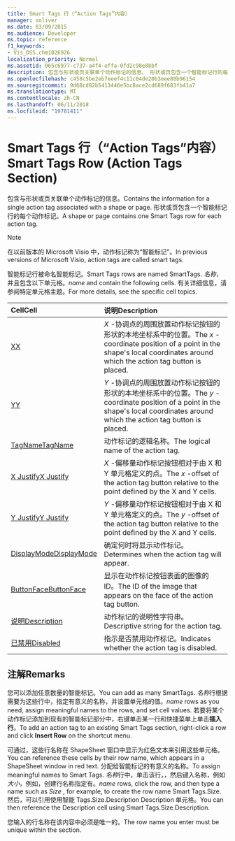 ```yaml
---
title: Smart Tags 行（“Action Tags”内容）
manager: soliver
ms.date: 03/09/2015
ms.audience: Developer
ms.topic: reference
f1_keywords:
- Vis_DSS.chm1026926
localization_priority: Normal
ms.assetid: 065c6977-c737-a4f4-effa-0fd2c98e8bbf
description: 包含与形状或页关联单个动作标记的信息。 形状或页包含一个智能标记行的每个动作标记。
ms.openlocfilehash: c458c5be2eb7eeef4c11c04de20b3eee80b96154
ms.sourcegitcommit: 9d60cd82b5413446e5bc8ace2cd689f683fb41a7
ms.translationtype: MT
ms.contentlocale: zh-CN
ms.lasthandoff: 06/11/2018
ms.locfileid: "19781411"
---
```

# <a name="smart-tags-row-action-tags-section"></a><span data-ttu-id="9eee3-104">Smart Tags 行（“Action Tags”内容）</span><span class="sxs-lookup"><span data-stu-id="9eee3-104">Smart Tags Row (Action Tags Section)</span></span>

<span data-ttu-id="9eee3-105">包含与形状或页关联单个动作标记的信息。</span><span class="sxs-lookup"><span data-stu-id="9eee3-105">Contains the information for a single action tag associated with a shape or page.</span></span> <span data-ttu-id="9eee3-106">形状或页包含一个智能标记行的每个动作标记。</span><span class="sxs-lookup"><span data-stu-id="9eee3-106">A shape or page contains one Smart Tags row for each action tag.</span></span>
  
> [!NOTE]
> <span data-ttu-id="9eee3-107">在以前版本的 Microsoft Visio 中，动作标记称为“智能标记”。</span><span class="sxs-lookup"><span data-stu-id="9eee3-107">In previous versions of Microsoft Visio, action tags are called smart tags.</span></span> 
  
<span data-ttu-id="9eee3-108">智能标记行被命名智能标记。</span><span class="sxs-lookup"><span data-stu-id="9eee3-108">Smart Tags rows are named SmartTags.</span></span> <span data-ttu-id="9eee3-109">*名称*，并且包含以下单元格。</span><span class="sxs-lookup"><span data-stu-id="9eee3-109">*name*  and contain the following cells.</span></span> <span data-ttu-id="9eee3-110">有关详细信息，请参阅特定单元格主题。</span><span class="sxs-lookup"><span data-stu-id="9eee3-110">For more details, see the specific cell topics.</span></span> 
  
|<span data-ttu-id="9eee3-111">**Cell**</span><span class="sxs-lookup"><span data-stu-id="9eee3-111">**Cell**</span></span>|<span data-ttu-id="9eee3-112">**说明**</span><span class="sxs-lookup"><span data-stu-id="9eee3-112">**Description**</span></span>|
|:-----|:-----|
|[<span data-ttu-id="9eee3-113">X</span><span class="sxs-lookup"><span data-stu-id="9eee3-113">X</span></span>](x-cell-action-tags-section.md) <br/> |<span data-ttu-id="9eee3-114">*X* -协调点的周围放置动作标记按钮的形状的本地坐标系中的位置。</span><span class="sxs-lookup"><span data-stu-id="9eee3-114">The  *x*  -coordinate position of a point in the shape's local coordinates around which the action tag button is placed.</span></span>  <br/> |
|[<span data-ttu-id="9eee3-115">Y</span><span class="sxs-lookup"><span data-stu-id="9eee3-115">Y</span></span>](y-cell-action-tags-section.md) <br/> |<span data-ttu-id="9eee3-116">*Y* -协调点的周围放置动作标记按钮的形状的本地坐标系中的位置。</span><span class="sxs-lookup"><span data-stu-id="9eee3-116">The  *y*  -coordinate position of a point in the shape's local coordinates around which the action tag button is placed.</span></span>  <br/> |
|[<span data-ttu-id="9eee3-117">TagName</span><span class="sxs-lookup"><span data-stu-id="9eee3-117">TagName</span></span>](tagname-cell-action-tags-section.md) <br/> |<span data-ttu-id="9eee3-118">动作标记的逻辑名称。</span><span class="sxs-lookup"><span data-stu-id="9eee3-118">The logical name of the action tag.</span></span>  <br/> |
|[<span data-ttu-id="9eee3-119">X Justify</span><span class="sxs-lookup"><span data-stu-id="9eee3-119">X Justify</span></span>](x-justify-cell-action-tags-section.md) <br/> |<span data-ttu-id="9eee3-120">*X* -偏移量动作标记按钮相对于由 X 和 Y 单元格定义的点。</span><span class="sxs-lookup"><span data-stu-id="9eee3-120">The  *x*  -offset of the action tag button relative to the point defined by the X and Y cells.</span></span>  <br/> |
|[<span data-ttu-id="9eee3-121">Y Justify</span><span class="sxs-lookup"><span data-stu-id="9eee3-121">Y Justify</span></span>](y-justify-cell-action-tags-section.md) <br/> |<span data-ttu-id="9eee3-122">*Y* -偏移量动作标记按钮相对于由 X 和 Y 单元格定义的点。</span><span class="sxs-lookup"><span data-stu-id="9eee3-122">The  *y*  -offset of the action tag button relative to the point defined by the X and Y cells.</span></span>  <br/> |
|[<span data-ttu-id="9eee3-123">DisplayMode</span><span class="sxs-lookup"><span data-stu-id="9eee3-123">DisplayMode</span></span>](displaymode-cell-action-tags-section.md) <br/> |<span data-ttu-id="9eee3-124">确定何时将显示动作标记。</span><span class="sxs-lookup"><span data-stu-id="9eee3-124">Determines when the action tag will appear.</span></span>  <br/> |
|[<span data-ttu-id="9eee3-125">ButtonFace</span><span class="sxs-lookup"><span data-stu-id="9eee3-125">ButtonFace</span></span>](buttonface-cell-action-tags-section.md) <br/> |<span data-ttu-id="9eee3-126">显示在动作标记按钮表面的图像的 ID。</span><span class="sxs-lookup"><span data-stu-id="9eee3-126">The ID of the image that appears on the face of the action tag button.</span></span>  <br/> |
|[<span data-ttu-id="9eee3-127">说明</span><span class="sxs-lookup"><span data-stu-id="9eee3-127">Description</span></span>](description-cell-action-tags-section.md) <br/> |<span data-ttu-id="9eee3-128">动作标记的说明性字符串。</span><span class="sxs-lookup"><span data-stu-id="9eee3-128">Descriptive string for the action tag.</span></span>  <br/> |
|[<span data-ttu-id="9eee3-129">已禁用</span><span class="sxs-lookup"><span data-stu-id="9eee3-129">Disabled</span></span>](disabled-cell-action-tags-section.md) <br/> |<span data-ttu-id="9eee3-130">指示是否禁用动作标记。</span><span class="sxs-lookup"><span data-stu-id="9eee3-130">Indicates whether the action tag is disabled.</span></span>  <br/> |
   
## <a name="remarks"></a><span data-ttu-id="9eee3-131">注解</span><span class="sxs-lookup"><span data-stu-id="9eee3-131">Remarks</span></span>

 <span data-ttu-id="9eee3-132">您可以添加任意数量的智能标记。</span><span class="sxs-lookup"><span data-stu-id="9eee3-132">You can add as many SmartTags.</span></span>  <span data-ttu-id="9eee3-133">*名称*行根据需要为这些行中，指定有意义的名称，并设置单元格的值。</span><span class="sxs-lookup"><span data-stu-id="9eee3-133">*name*  rows as you need, assign meaningful names to the rows, and set cell values.</span></span> <span data-ttu-id="9eee3-134">若要将某个动作标记添加到现有的智能标记部分中，右键单击某一行和快捷菜单上单击**插入行**。</span><span class="sxs-lookup"><span data-stu-id="9eee3-134">To add an action tag to an existing Smart Tags section, right-click a row and click **Insert Row** on the shortcut menu.</span></span> 
  
<span data-ttu-id="9eee3-135">可通过，这些行名称在 ShapeSheet 窗口中显示为红色文本来引用这些单元格。</span><span class="sxs-lookup"><span data-stu-id="9eee3-135">You can reference these cells by their row name, which appears in a ShapeSheet window in red text.</span></span> <span data-ttu-id="9eee3-136">分配给智能标记的有意义的名称。</span><span class="sxs-lookup"><span data-stu-id="9eee3-136">To assign meaningful names to Smart Tags.</span></span> <span data-ttu-id="9eee3-137">*名称*行中，单击该行，，然后键入名称，例如*大小*，例如，创建行名称指定有。</span><span class="sxs-lookup"><span data-stu-id="9eee3-137">*name*  rows, click the row, and then type a name such as  *Size*  , for example, to create the row name Smart Tags.Size.</span></span> <span data-ttu-id="9eee3-138">然后，可以引用使用智能 Tags.Size.Description Description 单元格。</span><span class="sxs-lookup"><span data-stu-id="9eee3-138">You can then reference the Description cell using Smart Tags.Size.Description.</span></span> 
  
<span data-ttu-id="9eee3-139">您输入的行名称在该内容中必须是唯一的。</span><span class="sxs-lookup"><span data-stu-id="9eee3-139">The row name you enter must be unique within the section.</span></span>
  

